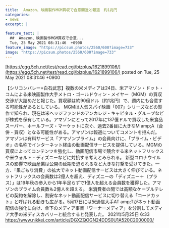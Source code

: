 ```yaml
---
title:  Amazon、映画製作MGM買収で合意間近と報道　約1兆円  
categories:
- news
excerpt: |
  
feature_text: |
  ##  Amazon、映画製作MGM買収で合意...
  Tue, 25 May 2021 08:31:46  +0900
feature_image: "https://picsum.photos/2560/600?image=733"
image: "https://picsum.photos/2560/600?image=733"
---
```


[https://egg.5ch.net/test/read.cgi/bizplus/1621899106/](https://egg.5ch.net/test/read.cgi/bizplus/1621899106/)
posted on Tue, 25 May 2021 08:31:46  +0900

<!--more-->

【シリコンバレー=白石武志】複数の米メディアは24日、米アマゾン・ドット・コムによる米映画製作大手メトロ・ゴールドウィン・メイヤー（MGM）の買収交渉が大詰めだと報じた。買収額は約90億ドル（約1兆円）で、週内にも合意する可能性があるとしている。 MGMは人気スパイ映画「007」シリーズなどの製作で知られ、現在は米ヘッジファンドのアンカレジ・キャピタル・グループなどが株式を保有している。アマゾンにとって2017年に137億ドルで買収した米食品スーパー、ホールフーズ・マーケットに次ぐ、過去2番目に大きなM amp;A（合併・買収）となる可能性がある。アマゾンは報道についてコメントを拒んだ。 アマゾンは有料サービス「アマゾンプライム」の会員向けに、「プライム・ビデオ」の名称でインターネット経由の動画配信サービスを提供している。MGMの買収によってコンテンツを強化し、動画配信市場で競合する米ネットフリックスや米ウォルト・ディズニーなどに対抗する考えとみられる。 新型コロナウイルスの影響で映画産業は公開の延期を迫られるなど大きな打撃を受けてきた。一方、「巣ごもり消費」の拡大でネット動画配信サービスは大きく伸びている。ネットフリックスの会員数は2億人を超え、ディズニーの「ディズニー＋（プラス）」は19年秋の参入から1年半足らずで1億人を超える会員数を獲得した。アマゾンのプライム会員数も2億人を超える。 米消費者の間では高額なケーブルテレビの契約を解除し、割安なネット動画配信サービスに切り替える「コードカット」と呼ばれる動きも広がる。5月17日には米通信大手AT amp;Tがネット動画配信の強化に向け、傘下のメディア事業「ワーナーメディア」を分割してメディア大手の米ディスカバリーと統合すると発表した。 2021年5月25日 6:33 https://www.nikkei.com/article/DGXZQOGN24DDS0U1A520C2000000/
